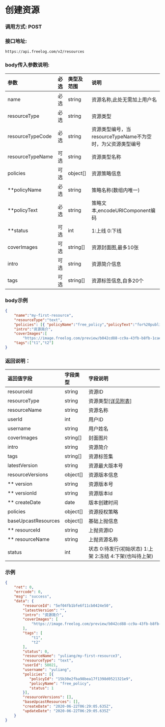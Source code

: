 # 创建资源


### 调用方式: POST


### 接口地址:

```
https://api.freelog.com/v2/resources
```


### body传入参数说明:

| 参数 | 必选 | 类型及范围 | 说明 |
| :--- | :--- | :--- | :--- |
| name | 必选 | string | 资源名称,此处无需加上用户名 |
| resourceType | 必选 | string | 资源类型 |
| resourceTypeCode | 必选 | string | 资源类型编号，当resourceTypeName不为空时，为父资源类型编号 |
| resourceTypeName | 可选 | string | 资源类型名称 |
| policies | 可选 | object[] | 资源策略信息 |
| **policyName | 必选 | string | 策略名称(数组内唯一) |
| **policyText | 必选 | string | 策略文本,encodeURIComponent编码 |
| **status | 可选 | int | 1:上线 0:下线 |
| coverImages | 可选 | string[] | 资源封面图,最多10张 |
| intro | 可选 | string | 资源简介信息 |
| tags | 可选 | string[] | 资源标签信息,自多20个 |


### body示例

```json
{
    "name":"my-first-resource",
    "resourceType":"text",
    "policies": [{ "policyName":"free_policy","policyText":"for%20public%3A%20%20%20initial1%3A%20%20%20%20active%20%20presentable%20%20%20terminate%20%20" }],
    "intro":"资源简介",
    "coverImages":[
        "https://image.freelog.com/preview/b042cd88-cc9a-43fb-b8fb-1cae320b7977.jpg"],
    "tags":["t1","t2"]
}

```


### 返回说明：

| 返回值字段 | 字段类型 | 字段说明 |
| :--- | :--- | :--- |
| resourceId | string | 资源ID|
| resourceType | string | 资源类型[[详见附表]][资源类型] |
| resourceName | string | 资源名称 |
| userId | int | 用户ID |
| username | string | 用户姓名 |
| coverImages | string[] | 封面图片 |
| intro | string | 资源简介 |
| tags | string[] | 资源标签集 |
| latestVersion | string | 资源最大版本号 |
| resourceVersions | object[] | 资源版本信息 |
| ** version | string | 资源版本号 |
| ** versionId | string | 资源版本Id |
| ** createDate | date | 版本创建时间 |
| policies | object[] | 资源授权策略 |
| baseUpcastResources | object[] | 基础上抛信息 |
| ** resourceId | string | 上抛资源ID |
| ** resourceName | string | 上抛资源名称 |
| status | int | 状态 0:待发行(初始状态) 1:上架 2:冻结 4:下架(也叫待上架) |

### 示例

```json
{
    "ret": 0,
    "errcode": 0,
    "msg": "success",
    "data": {
        "resourceId": "5ef04fb1bfe6f11cb0424e50",
        "latestVersion": "",
        "intro": "资源简介",
        "coverImages": [
            "https://image.freelog.com/preview/b042cd88-cc9a-43fb-b8fb-1cae320b7977.jpg"
        ],
        "tags": [
            "t1",
            "t2"
        ],
        "status": 0,
        "resourceName": "yuliang/my-first-resource3",
        "resourceType": "text",
        "userId": 50021,
        "username": "yuliang",
        "policies": [{
           "policyId": "15b30e2fba98bea17f1398d0521321e9",
           "policyName": "free_policy",
           "status": 1
        }],
        "resourceVersions": [],
        "baseUpcastResources": [],
        "createDate": "2020-06-22T06:29:05.635Z",
        "updateDate": "2020-06-22T06:29:05.635Z"
    }
}
```

[资源类型]: /附表/资源类型.html "资源类型"


